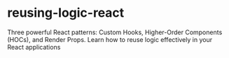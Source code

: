 # reusing-logic-react
Three powerful React patterns: Custom Hooks, Higher-Order Components (HOCs), and Render Props. Learn how to reuse logic effectively in your React applications
